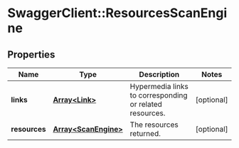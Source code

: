 # SwaggerClient::ResourcesScanEngine

## Properties
Name | Type | Description | Notes
------------ | ------------- | ------------- | -------------
**links** | [**Array&lt;Link&gt;**](Link.md) | Hypermedia links to corresponding or related resources. | [optional] 
**resources** | [**Array&lt;ScanEngine&gt;**](ScanEngine.md) | The resources returned. | [optional] 

